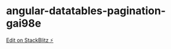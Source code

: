 # angular-datatables-pagination-gai98e

[Edit on StackBlitz ⚡️](https://stackblitz.com/edit/angular-datatables-pagination-gai98e)